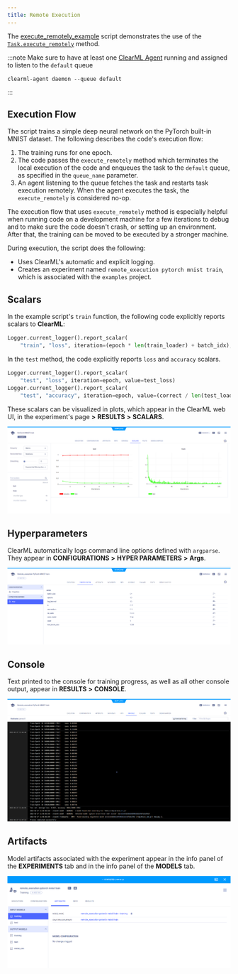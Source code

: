 ```yaml
---
title: Remote Execution
---
```


The [execute_remotely_example](https://github.com/allegroai/clearml/blob/master/examples/advanced/execute_remotely_example.py)
script demonstrates the use of the [`Task.execute_remotely`](../../references/sdk/task.md#execute_remotely/) method. 

:::note
Make sure to have at least one [ClearML Agent](../../clearml_agent.md) running and assigned to listen to the `default` queue 
```
clearml-agent daemon --queue default
```
:::

## Execution Flow

The script trains a simple deep neural network on the PyTorch built-in MNIST dataset. The following describes the code's 
execution flow: 
1. The training runs for one epoch. 
1. The code passes the `execute_remotely` method which terminates the local execution of the code and enqueues the task 
   to the `default` queue, as specified in the `queue_name` parameter.
1. An agent listening to the queue fetches the task and restarts task execution remotely. When the agent executes the task, 
   the `execute_remotely` is considered no-op. 

The execution flow that uses `execute_remotely` method is especially helpful when running code on a development machine for a few iterations
to debug and to make sure the code doesn't crash, or setting up an environment. After that, the training can be 
moved to be executed by a stronger machine.

During execution, the script does the following:
* Uses ClearML's automatic and explicit logging.
* Creates an experiment named `remote_execution pytorch mnist train`, which is associated with the `examples` project.


## Scalars

In the example script's `train` function, the following code explicitly reports scalars to **ClearML**:

```python
Logger.current_logger().report_scalar(
    "train", "loss", iteration=(epoch * len(train_loader) + batch_idx), value=loss.item())
```

In the `test` method, the code explicitly reports `loss` and `accuracy` scalars.

```python
Logger.current_logger().report_scalar(
    "test", "loss", iteration=epoch, value=test_loss)
Logger.current_logger().report_scalar(
    "test", "accuracy", iteration=epoch, value=(correct / len(test_loader.dataset)))
```    

These scalars can be visualized in plots, which appear in the ClearML web UI, in the experiment's
page **>** **RESULTS** **>** **SCALARS**. 

![image](../../img/examples_pytorch_mnist_07.png)

## Hyperparameters

ClearML automatically logs command line options defined with `argparse`. They appear in **CONFIGURATIONS** **>** **HYPER PARAMETERS** **>** **Args**.

![image](../../img/examples_pytorch_mnist_01.png)

## Console

Text printed to the console for training progress, as well as all other console output, appear in **RESULTS** **>** **CONSOLE**.

![image](../../img/examples_pytorch_mnist_06.png)

## Artifacts

Model artifacts associated with the experiment appear in the info panel of the **EXPERIMENTS** tab and in 
the info panel of the **MODELS** tab.  


![image](../../img/examples_remote_execution_artifacts.png)

